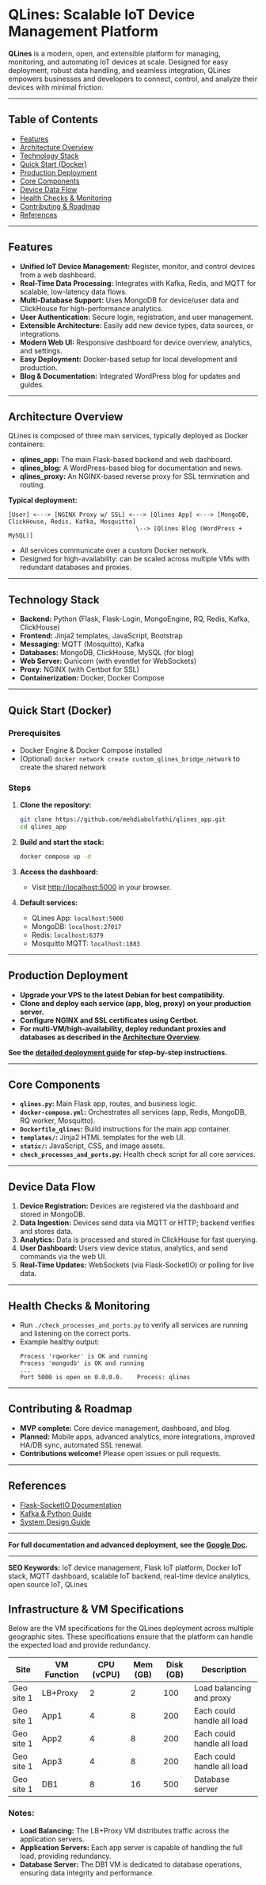 # QLines: Scalable IoT Device Management Platform

**QLines** is a modern, open, and extensible platform for managing, monitoring, and automating IoT devices at scale. Designed for easy deployment, robust data handling, and seamless integration, QLines empowers businesses and developers to connect, control, and analyze their devices with minimal friction.

---

## Table of Contents

- [Features](#features)
- [Architecture Overview](#architecture-overview)
- [Technology Stack](#technology-stack)
- [Quick Start (Docker)](#quick-start-docker)
- [Production Deployment](#production-deployment)
- [Core Components](#core-components)
- [Device Data Flow](#device-data-flow)
- [Health Checks & Monitoring](#health-checks--monitoring)
- [Contributing & Roadmap](#contributing--roadmap)
- [References](#references)

---

## Features

- **Unified IoT Device Management:** Register, monitor, and control devices from a web dashboard.
- **Real-Time Data Processing:** Integrates with Kafka, Redis, and MQTT for scalable, low-latency data flows.
- **Multi-Database Support:** Uses MongoDB for device/user data and ClickHouse for high-performance analytics.
- **User Authentication:** Secure login, registration, and user management.
- **Extensible Architecture:** Easily add new device types, data sources, or integrations.
- **Modern Web UI:** Responsive dashboard for device overview, analytics, and settings.
- **Easy Deployment:** Docker-based setup for local development and production.
- **Blog & Documentation:** Integrated WordPress blog for updates and guides.

---

## Architecture Overview

QLines is composed of three main services, typically deployed as Docker containers:

- **qlines_app:** The main Flask-based backend and web dashboard.
- **qlines_blog:** A WordPress-based blog for documentation and news.
- **qlines_proxy:** An NGINX-based reverse proxy for SSL termination and routing.

**Typical deployment:**
```
[User] <---> [NGINX Proxy w/ SSL] <---> [Qlines App] <---> [MongoDB, ClickHouse, Redis, Kafka, Mosquitto]
                                    \--> [Qlines Blog (WordPress + MySQL)]
```

- All services communicate over a custom Docker network.
- Designed for high-availability: can be scaled across multiple VMs with redundant databases and proxies.

---

## Technology Stack

- **Backend:** Python (Flask, Flask-Login, MongoEngine, RQ, Redis, Kafka, ClickHouse)
- **Frontend:** Jinja2 templates, JavaScript, Bootstrap
- **Messaging:** MQTT (Mosquitto), Kafka
- **Databases:** MongoDB, ClickHouse, MySQL (for blog)
- **Web Server:** Gunicorn (with eventlet for WebSockets)
- **Proxy:** NGINX (with Certbot for SSL)
- **Containerization:** Docker, Docker Compose

---

## Quick Start (Docker)

### Prerequisites

- Docker Engine & Docker Compose installed
- (Optional) `docker network create custom_qlines_bridge_network` to create the shared network

### Steps

1. **Clone the repository:**
   ```bash
   git clone https://github.com/mehdiabolfathi/qlines_app.git
   cd qlines_app
   ```

2. **Build and start the stack:**
   ```bash
   docker compose up -d
   ```

3. **Access the dashboard:**
   - Visit [http://localhost:5000](http://localhost:5000) in your browser.

4. **Default services:**
   - QLines App: `localhost:5000`
   - MongoDB: `localhost:27017`
   - Redis: `localhost:6379`
   - Mosquitto MQTT: `localhost:1883`

---

## Production Deployment

- **Upgrade your VPS to the latest Debian for best compatibility.**
- **Clone and deploy each service (app, blog, proxy) on your production server.**
- **Configure NGINX and SSL certificates using Certbot.**
- **For multi-VM/high-availability, deploy redundant proxies and databases as described in the [Architecture Overview](#architecture-overview).**

**See the [detailed deployment guide](#) for step-by-step instructions.**

---

## Core Components

- **`qlines.py`:** Main Flask app, routes, and business logic.
- **`docker-compose.yml`:** Orchestrates all services (app, Redis, MongoDB, RQ worker, Mosquitto).
- **`Dockerfile_qlines`:** Build instructions for the main app container.
- **`templates/`:** Jinja2 HTML templates for the web UI.
- **`static/`:** JavaScript, CSS, and image assets.
- **`check_processes_and_ports.py`:** Health check script for all core services.

---

## Device Data Flow

1. **Device Registration:** Devices are registered via the dashboard and stored in MongoDB.
2. **Data Ingestion:** Devices send data via MQTT or HTTP; backend verifies and stores data.
3. **Analytics:** Data is processed and stored in ClickHouse for fast querying.
4. **User Dashboard:** Users view device status, analytics, and send commands via the web UI.
5. **Real-Time Updates:** WebSockets (via Flask-SocketIO) or polling for live data.

---

## Health Checks & Monitoring

- Run `./check_processes_and_ports.py` to verify all services are running and listening on the correct ports.
- Example healthy output:
  ```
  Process 'rqworker' is OK and running
  Process 'mongodb' is OK and running
  ...
  Port 5000 is open on 0.0.0.0.    Process: qlines
  ```

---

## Contributing & Roadmap

- **MVP complete:** Core device management, dashboard, and blog.
- **Planned:** Mobile apps, advanced analytics, more integrations, improved HA/DB sync, automated SSL renewal.
- **Contributions welcome!** Please open issues or pull requests.

---

## References

- [Flask-SocketIO Documentation](https://flask-socketio.readthedocs.io/en/latest/getting_started.html)
- [Kafka & Python Guide](https://towardsdatascience.com/how-to-build-a-simple-kafka-producer-and-consumer-with-python-a967769c4742)
- [System Design Guide](https://bit.ly/3SuUR0Y)

---

**For full documentation and advanced deployment, see the [Google Doc](https://docs.google.com/document/d/1RpFBwtAG9uG10FQ6VcyiW-3TbMRWepAfR2PxorEg0Eo/edit#).**

---

**SEO Keywords:** IoT device management, Flask IoT platform, Docker IoT stack, MQTT dashboard, scalable IoT backend, real-time device analytics, open source IoT, QLines

## Infrastructure & VM Specifications

Below are the VM specifications for the QLines deployment across multiple geographic sites. These specifications ensure that the platform can handle the expected load and provide redundancy.

| Site        | VM Function | CPU (vCPU) | Mem (GB) | Disk (GB) | Description                |
|-------------|-------------|------------|----------|-----------|----------------------------|
| Geo site 1  | LB+Proxy    | 2          | 2        | 100       | Load balancing and proxy   |
| Geo site 1  | App1        | 4          | 8        | 200       | Each could handle all load |
| Geo site 1  | App2        | 4          | 8        | 200       | Each could handle all load |
| Geo site 1  | App3        | 4          | 8        | 200       | Each could handle all load |
| Geo site 1  | DB1         | 8          | 16       | 500       | Database server            |

### Notes:
- **Load Balancing:** The LB+Proxy VM distributes traffic across the application servers.
- **Application Servers:** Each app server is capable of handling the full load, providing redundancy.
- **Database Server:** The DB1 VM is dedicated to database operations, ensuring data integrity and performance.
